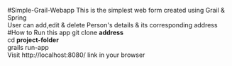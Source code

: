 #Simple-Grail-Webapp
This is the simplest web form created using Grail & Spring
<br>
User can add,edit & delete Person's details & its corresponding address
<br>
#How to Run this app
git clone **address**<br>
cd **project-folder**<br>
grails run-app 
<br>
Visit http://localhost:8080/ link in your browser
 